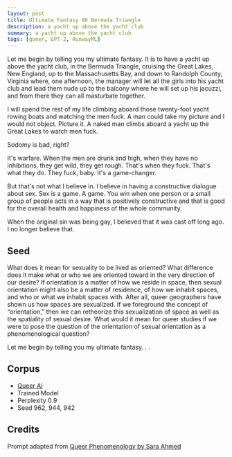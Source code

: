 ```yaml
---
layout: post
title: Ultimate Fantasy 86 Bermuda Triangle
description: a yacht up above the yacht club
summary: a yacht up above the yacht club
tags: [queer, GPT-2, RunwayML]
---
```


Let me begin by telling you my ultimate fantasy. It is to have a yacht up above the yacht club, in the Bermuda Triangle, cruising the Great Lakes, New England, up to the Massachusetts Bay, and down to Randolph County, Virginia where, one afternoon, the manager will let all the girls into his yacht club and lead them nude up to the balcony where he will set up his jacuzzi, and from there they can all masturbate together.

I will spend the rest of my life climbing aboard those twenty-foot yacht rowing boats and watching the men fuck. A man could take my picture and I would not object. Picture it. A naked man climbs aboard a yacht up the Great Lakes to watch men fuck.

Sodomy is bad, right?

It's warfare. When the men are drunk and high, when they have no inhibitions, they get wild, they get rough. That's when they fuck. That's what they do. They fuck, baby. It's a game-changer.

But that's not what I believe in. I believe in having a constructive dialogue about sex. Sex is a game. A game. You win when one person or a small group of people acts in a way that is positively constructive and that is good for the overall health and happiness of the whole community.

When the original sin was being gay, I believed that it was cast off long ago. I no longer believe that.



## Seed

What does it mean for sexuality to be lived as oriented? What difference does it make what or who we are oriented toward in the very direction of our desire? If orientation is a matter of how we reside in space, then sexual orientation might also be a matter of residence, of how we inhabit spaces, and who or what we inhabit spaces with. After all, queer geographers have shown us how spaces are sexualized. If we foreground the concept of “orientation,” then we can retheorize this sexualization of space as well as the spatiality of sexual desire. What would it mean for queer studies if we were to pose the question of the orientation of sexual orientation as a phenomenological question?

Let me begin by telling you my ultimate fantasy. . .

## Corpus

- [Queer AI](/queerai)
- Trained Model
- Perplexity 0.9
- Seed 962, 944, 942

## Credits

Prompt adapted from [Queer Phenomenology by Sara Ahmed](https://www.dukeupress.edu/queer-phenomenology)
